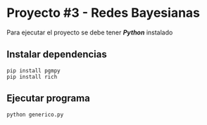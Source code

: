 # Proyecto #3 - Redes Bayesianas

Para ejecutar el proyecto se debe tener ***Python*** instalado

## Instalar dependencias
```
pip install pgmpy
pip install rich
```

## Ejecutar programa
```
python generico.py
```
